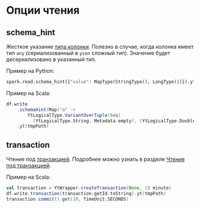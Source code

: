
# Опции чтения

## schema_hint

Жесткое указание [типа колонки](../../../../../user-guide/storage/data-types.md). Полезно в случае, когда колонка имеет тип `any` (сериализованный в `yson` сложный тип).
Значение будет десериализовано в указанный тип.

Пример на Python:
```python
spark.read.schema_hint({"value": MapType(StringType(), LongType())}).yt("//sys/spark/examples/example_yson")
```

Пример на Scala:
```scala
df.write
    .schemaHint(Map("a" ->
        YtLogicalType.VariantOverTuple(Seq(
          (YtLogicalType.String, Metadata.empty), (YtLogicalType.Double, Metadata.empty)))))
    .yt(tmpPath)
```

## transaction

Чтение под [транзакцией](../../../../../user-guide/storage/transactions.md). Подробнее можно узнать в разделе [Чтение под транзакцией](../read-transaction.md).

Пример на Scala:

```scala
val transaction = YtWrapper.createTransaction(None, 10 minute)
df.write.transaction(transaction.getId.toString).yt(tmpPath)
transaction.commit().get(10, TimeUnit.SECONDS)
```


